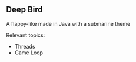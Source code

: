 ## Deep Bird

A flappy-like made in Java with a submarine theme

Relevant topics:
- Threads
- Game Loop